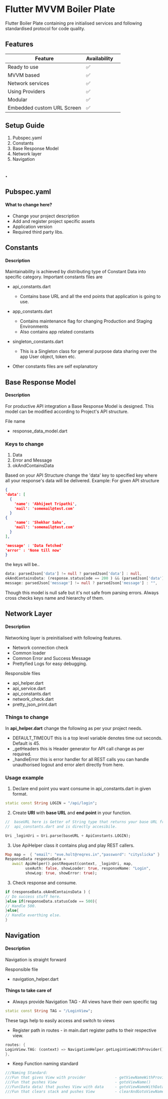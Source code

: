 
# Flutter MVVM Boiler Plate
  
Flutter Boiler Plate containing pre initialised services and following standardised protocol for code quality.
  

##  Features

| Feature | Availability | |
| - | - | -|
| Ready to use | :white_check_mark: | 
| MVVM based | :white_check_mark:|
| Network services | :white_check_mark: |
| Using Providers | :white_check_mark: |
| Modular | :white_check_mark: |
| Embedded custom URL Screen | :white_check_mark: |





## Setup Guide

 1.  Pubspec.yaml
 2.  Constants
 3.  Base Response Model
 4.  Network layer
 5.  Navigation
## .



## Pubspec.yaml

#### What to change here?

 - Change your project description
 - Add and register project specific assets
 - Application version
 - Required third party libs.

## Constants

#### Description

Maintainability is achieved by distributing type of Constant Data into specific category. 
Important constants files are
 - api_constants.dart
      - Contains base URL and all the end points that application is going to use.
      
 - app_constants.dart
      - Contains maintenance flag for changing Production and Staging Environments
      - Also contains app related constants 
      
 - singleton_constants.dart
      - This is a Singleton class for general purpose data sharing over the app User object, token etc.
- Other constants files are self explanatory

## Base Response Model

#### Description

For productive API integration a Base Response Model is designed. This model can be modified according to Project's API structure.

File name

- response_data_model.dart

###  Keys to change

 1. Data
 2. Error and Message
 3. okAndContainsData
 
 Based on your API Structure change the 'data' key to specified key where all your response's data will be delivered.
 Example: For given API structure 
  ```json
{
  'data': [
    {
      'name': 'Abhijeet Tripathi',
      'mail': 'somemail@test.com'
    }
{
      'name': 'Shekhar Sahu',
      'mail': 'somemail@test.com'
    }
  ],

'message' : 'Data fetched'
'error' : 'None till now'
}
```

 the keys will be..

 ```dart
 data: parsedJson['data'] != null ? parsedJson['data'] : null,
 okAndContainsData: (response.statusCode == 200 ) && (parsedJson['data'] != null),
 message: parsedJson['message'] != null ? parsedJson['message'] : "",
```
 
 Though this model is null safe but it's not safe from parsing errors. 
 Always cross checks keys name and hierarchy of them.

 ## Network Layer

#### Description

Networking layer is preinitialised with following features.

-  Network connection check
 - Common loader
 - Common Error and Success Message
 - Prettyfied Logs for easy debugging.

Responsible files

 - api_helper.dart
 - api_service.dart
 - api_constants.dart
 - network_check.dart
 - pretty_json_print.dart

###  Things to change
In  **api_helper.dart** change the following as per your project needs.

 - DEFAULT_TIMEOUT this is a top level variable denotes time out seconds. Default is 45.
 - _getHeaders this is Header generator for API call change as per required.
 - _handleError this is error handler for all REST calls you can handle unauthorised logout and 
	error alert directly from here.

###  Usage example

 1. Declare end point you want consume in api_constants.dart in given format.
 ```dart
 static const String LOGIN = "/api/login";
 ```
 
 2.  Create **URI** with **base URL** and **end point** in your function.
	   
```dart
//  baseURL here is Getter of String type that returns your base URL from
//  api_constants.dart and is directly accesibile.

Uri _loginUri = Uri.parse(baseURL + ApiConstants.LOGIN);

```
 3.  Use ApiHelper class it contains plug and play REST callers.
 ```dart
Map map =  { "email": "eve.holt@reqres.in","password": "cityslicka" }
ResponseData responseData =  
    await ApiHelper().postRequest(context, _loginUri, map,  
          useAuth: false, showLoader: true, responseName: "Login",
          showLog: true, showError: true); 

```

3.  Check response and consume.
 ```dart
if (responseData.okAndContainsData ) {
// Do success stuff here.
}else if(responseData.statusCode == 500){
// Handle 500.
}else{
// Handle everthing else.
}

```

 ## Navigation

#### Description
Navigation is straight forward

Responsible file

 - navigation_helper.dart
 
####  Things to take care of

 - Always provide Navigation TAG - All views have their own specific tag
 ```dart
 static const String TAG = "/LoginView";
 ```
These tags help to easily access and switch to views
 - Register path in routes - in main.dart register paths to their respective view.
  ```dart
routes: {  
  LoginView.TAG: (context) => NavigationHelper.getLoginViewWithProvider(),  
},
```

 - Keep Function naming standard
```dart
///Naming Standard:  
///Fun that gives View with provider             - getViewNameWithProvider()  
///Fun that pushes View                          - gotoViewName()  
///Fun(Data data) that pushes View with data     - gotoViewNameWithData(data)  
///Fun that clears stack and pushes View         - clearAndGotoViewName()
```


